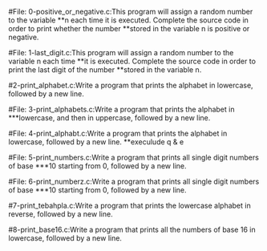 #File: 0-positive_or_negative.c:This program will assign a random number to the variable
**n each time it is executed. Complete the source code in order to print whether the number
**stored in the variable n is positive or negative.

#File: 1-last_digit.c:This program will assign a random number to the variable n each time
**it is executed. Complete the source code in order to print the last digit of the number
**stored in the variable n.

#2-print_alphabet.c:Write a program that prints the alphabet in lowercase, followed by a new line.

#File: 3-print_alphabets.c:Write a program that prints the alphabet in
***lowercase, and then in uppercase, followed by a new line.

#File: 4-print_alphabt.c:Write a program that prints the alphabet in lowercase, followed by a new line.
**execulude q & e

#File: 5-print_numbers.c:Write a program that prints all single digit numbers of base
***10 starting from 0, followed by a new line.

#File: 6-print_numberz.c:Write a program that prints all single digit numbers of base
***10 starting from 0, followed by a new line.

#7-print_tebahpla.c:Write a program that prints the lowercase alphabet in reverse, followed by a new line.

#8-print_base16.c:Write a program that prints all the numbers of base 16 in lowercase, followed by a new line.